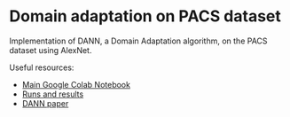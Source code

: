 # Domain adaptation on PACS dataset
Implementation of DANN, a Domain Adaptation algorithm, on the PACS dataset using AlexNet.

Useful resources:
* [Main Google Colab Notebook](https://colab.research.google.com/drive/1nou9FJEert__u34jdXc9Yl0rGm82aBJO?usp=sharing)
* [Runs and results](https://docs.google.com/spreadsheets/d/1-Oroil34IiCV-O24L5omij23Pd058zrdmhA7yYH2xj0/edit?usp=sharing)
* [DANN paper](https://arxiv.org/pdf/1505.07818v4.pdf)
